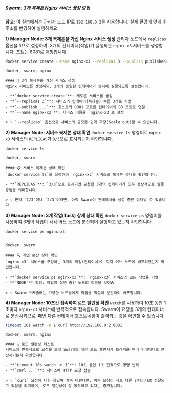 ##### Swarm: 3개 복제본 Nginx 서비스 생성 방법 #####

**참고:** 이 실습에서는 관리자 노드 IP로 `192.168.0.2`을 사용합니다. 실제 환경에 맞게 IP 주소를 변경하여 실행하세요.

**1) Manager Node: 3개 복제본을 가진 Nginx 서비스 생성**
관리자 노드에서 `replicas` 옵션을 `3`으로 설정하여, 3개의 컨테이너(작업)가 실행되는 `nginx-x3` 서비스를 생성합니다. 포트는 8081로 매핑합니다.

```bash
docker service create --name nginx-x3 --replicas 3 --publish published=8081,target=80 nginx:latest
```

```tech
docker, swarm, nginx
```

```desc
#### 🚀 3개 복제본을 가진 서비스 생성
Nginx 서비스를 생성하되, 3개의 동일한 컨테이너가 동시에 실행되도록 설정합니다.

- **`docker service create`**: 새로운 서비스를 생성
- **`--replicas 3`**: 서비스의 컨테이너(복제본) 수를 3개로 지정
- **`--publish ...`**: 호스트의 8081 포트를 컨테이너의 80 포트로 연결
- **`--name nginx-x3`**: 서비스 이름을 `nginx-x3`로 설정

> 💡 `--replicas` 옵션으로 서비스의 규모를 쉽게 확장(Scale out)할 수 있습니다.
```

**2) Manager Node: 서비스 복제본 상태 확인**
`docker service ls` 명령어로 `nginx-x3` 서비스의 `REPLICAS`가 `3/3`으로 표시되는지 확인합니다.

```bash
docker service ls
```

```tech
docker, swarm
```

```desc
#### 📋 서비스 복제본 상태 확인
`docker service ls`를 실행하여 `nginx-x3` 서비스의 복제본 상태를 확인합니다.

- **`REPLICAS`**: `3/3`으로 표시되면 요청한 3개의 컨테이너가 모두 정상적으로 실행 중임을 의미합니다.

> 💡 만약 `1/3`이나 `2/3`이라면, 아직 Swarm이 컨테이너를 생성 중인 상태일 수 있습니다.
```

**3) Manager Node: 3개 작업(Task) 상세 상태 확인**
`docker service ps` 명령어를 사용하여 3개의 작업이 각각 어느 노드에 분산되어 실행되고 있는지 확인합니다.

```bash
docker service ps nginx-x3
```
```no-err-check
```
```tech
docker, swarm
```

```desc
#### 🔍 작업 분산 상태 확인
`nginx-x3` 서비스를 구성하는 3개의 작업(컨테이너)이 각각 어느 노드에 배포되었는지 확인합니다.

- **`docker service ps nginx-x3`**: `nginx-x3` 서비스의 모든 작업을 나열
- **`NODE`** 컬럼: 작업이 실행 중인 노드의 이름을 보여줌

> 💡 Swarm 스케줄러는 가용한 노드들에게 작업을 적절히 분산하여 배포합니다.
```

**4) Manager Node: 10초간 접속하여 로드 밸런싱 확인**
`watch`를 사용하여 10초 동안 1초마다 `nginx-x3` 서비스에 반복적으로 접속합니다. Swarm이 요청을 3개의 컨테이너로 분산시키므로, 매번 다른 컨테이너 호스트네임이 출력되는 것을 확인할 수 있습니다.

```bash
timeout 10s watch -n 1 curl http://192.168.0.2:8081
```

```tech
docker, swarm, nginx
```

```desc
#### ⚖️ 로드 밸런싱 테스트
서비스에 반복적으로 요청을 보내 Swarm의 내장 로드 밸런서가 트래픽을 여러 컨테이너로 분산시키는지 확인합니다.

- **`timeout 10s watch -n 1`**: 10초 동안 1초 간격으로 명령 반복
- **`curl ...`**: 서비스에 HTTP 요청 전송

> 💡 `curl` 요청에 대한 응답이 계속 바뀐다면, 이는 요청이 서로 다른 컨테이너로 전달되고 있음을 의미하며, 로드 밸런싱이 잘 동작하고 있다는 증거입니다.
```
